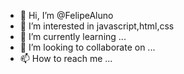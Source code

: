 - 👋 Hi, I’m @FelipeAluno
- 👀 I’m interested in  javascript,html,css
- 🌱 I’m currently learning ...
- 💞️ I’m looking to collaborate on ...
- 📫 How to reach me ...

<!---
FelipeAluno/FelipeAluno is a ✨ special ✨ repository because its `README.md` (this file) appears on your GitHub profile.
You can click the Preview link to take a look at your changes.
--->
